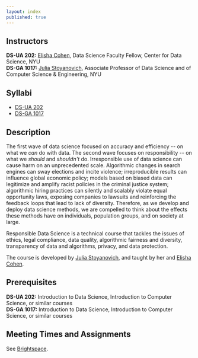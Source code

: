 ```yaml
---
layout: index
published: true
---
```


## Instructors

**DS-UA 202:** [Elisha Cohen](https://www.elishacohen.com/), Data Science Faculty Fellow, Center for Data Science, NYU<br>
**DS-GA 1017:** [Julia Stoyanovich](https://engineering.nyu.edu/faculty/julia-stoyanovich), Associate Professor of Data Science and of Computer Science & Engineering, NYU<br>

## Syllabi

* [DS-UA 202](assets/syllabus_DS_UA_202_Spring2023.pdf)
* [DS-GA 1017](assets/Syllabus_DS-GA1017_Spring2023.pdf)

## Description

The first wave of data science focused on accuracy and efficiency -- on what we _can_ do with data. The second wave focuses on responsibility -- on what we _should_ and _shouldn't_ do. Irresponsible use of data science can cause harm on an unprecedented scale. Algorithmic changes in search engines can sway elections and incite violence; irreproducible results can influence global economic policy; models based on biased data can legitimize and amplify racist policies in the criminal justice system; algorithmic hiring practices can silently and scalably violate equal opportunity laws, exposing companies to lawsuits and reinforcing the feedback loops that lead to lack of diversity. Therefore, as we develop and deploy data science methods, we are compelled to think about the effects these methods have on individuals, population groups, and on society at large.

Responsible Data Science is a technical course that tackles the issues of ethics, legal compliance, data quality, algorithmic fairness and diversity, transparency of data and algorithms, privacy, and data protection.

The course is developed by [Julia Stoyanovich](https://engineering.nyu.edu/faculty/julia-stoyanovich), and taught by her and [Elisha Cohen](https://www.elishacohen.com/).

## Prerequisites

**DS-UA 202:** Introduction to Data Science, Introduction to Computer Science, or similar courses\
**DS-GA 1017:** Introduction to Data Science, Introduction to Computer Science, or similar courses

## Meeting Times and Assignments

See [Brightspace](https://brightspace.nyu.edu).

